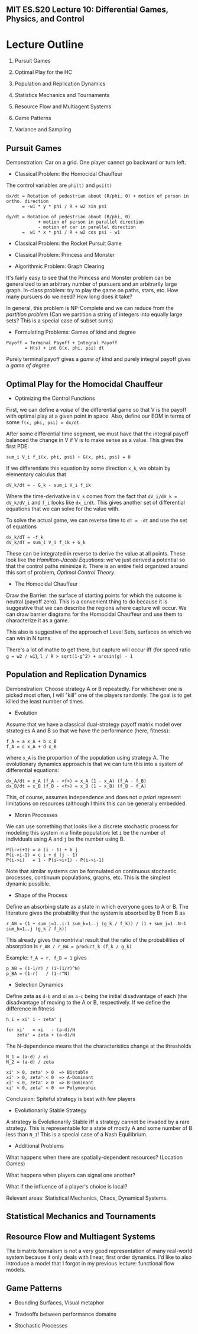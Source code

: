 MIT ES.S20 Lecture 10: Differential Games, Physics, and Control
-------

# Lecture Outline #

1. Pursuit Games

2. Optimal Play for the HC

3. Population and Replication Dynamics

4. Statistics Mechanics and Tournaments

5. Resource Flow and Multiagent Systems

6. Game Patterns

7. Variance and Sampling

## Pursuit Games ##

Demonstration: Car on a grid. One player cannot go backward or turn left.

 + Classical Problem: the Homocidal Chauffeur

The control variables are `phi(t)` and `psi(t)`

```
dx/dt = Rotation of pedestrian about (R/phi, 0) + motion of person in ortho. direction
      = -w1 * y * phi / R + w2 sin psi

dy/dt = Rotation of pedestrian about (R/phi, 0)
            + motion of person in parallel direction
            - motion of car in parallel direction
      =  w1 * x * phi / R + w2 cos psi - w1
```

 + Classical Problem: the Rocket Pursuit Game

 + Classical Problem: Princess and Monster

 + Algorithmic Problem: Graph Clearing

It's fairly easy to see that the Princess and Monster problem can be generalized to an
arbitrary number of pursuers and an arbitrarily large graph. In-class problem: try
to play the game on paths, stars, etc. How many pursuers do we need? How long does it
take?

In general, this problem is NP-Complete and we can reduce from the _partition problem_
(Can we partition a string of integers into equally large sets? This is a special case
of subset sums) 

 + Formulating Problems: Games of kind and degree

```
Payoff = Terminal Payoff + Integral Payoff
       = H(s) + int G(x, phi, psi) dt
```

Purely terminal payoff gives a _game of kind_ and purely integral payoff gives a
_game of degree_ 

## Optimal Play for the Homocidal Chauffeur ##

 + Optimizing the Control Functions

First, we can define a _value_ of the differential game so that V is the payoff with optimal
play at a given point in space. Also, define our EOM in terms of some
`f(x, phi, psi) = dx/dt`.

After some differential time segment, we must have that the integral payoff balanced the change
in V if V is to make sense as a value. This gives the first PDE:

`sum_i V_i f_i(x, phi, psi) + G(x, phi, psi) = 0`

If we differentiate this equation by some direction `x_k`, we obtain by elementary calculus that

`dV_k/dt = - G_k - sum_i V_i f_ik`

Where the time-derivative in `V_k` comes from the fact that `dV_i/dV_k = dV_k/dV_i` and `f_i`
looks like `dx_i/dt`. This gives another set of differential equations that we can solve for
the value with.

To solve the actual game, we can reverse time to `dT = -dt` and use the set of equations

```
dx_k/dT = -f_k
dV_k/dT = sum_i V_i f_ik + G_k
```

These can be integrated in reverse to derive the value at all points. These look like the
_Hamilton-Jacobi Equations_: we've just derived a potential so that the control paths
minimize it. There is an entire field organized around this sort of problem, 
_Optimal Control Theory_.

 + The Homocidal Chauffeur

Draw the Barrier: the surface of starting points for which the outcome is neutral (payoff zero).
This is a convenient thing to do because it is suggestive that we can describe the regions where
capture will occur. We can draw barrier diagrams for the Homocidal Chauffeur and use them to
characterize it as a game.

This also is suggestive of the approach of Level Sets, surfaces on which we can win in N turns.

There's a lot of mathe to get there, but capture will occur iff (for speed ratio `g = w2 / w1`),
`l / R > sqrt(1-g^2) + arcsin(g) - 1`

## Population and Replication Dynamics ##

Demonstration: Choose strategy A or B repeatedly. For whichever one is picked most often,
I will "kill" one of the players randomly. The goal is to get killed the least number of
times.

 + Evolution

Assume that we have a classical dual-strategy payoff matrix model over strategies A and B
so that we have the performance (here, fitness):

```
f_A = a x_A + b x_B
f_A = c x_A + d x_B
```

where `x_A` is the proportion of the population using strategy A. The evolutionary dynamics
approach is that we can turn this into a system of differential equations:

```
dx_A/dt = x_A (f_A - <f>) = x_A (1 - x_A) (f_A - f_B)
dx_B/dt = x_B (f_B - <f>) = x_B (1 - x_B) (f_B - f_A)
```

This, of course, assumes independence and does not _a priori_ represent limitations on
resources (although I think this can be generally embedded.

 + Moran Processes

We can use something that looks like a discrete stochastic process for modeling this system
in a finite population: let `i` be the number of individuals using A and `j` be the number
using B.

```
P(i->i+1) = a (i - 1) + b j
P(i->i-1) = c i + d (j - 1)
P(i->i)   = 1 - P(i->i+1) - P(i->i-1)
```

Note that similar systems can be formulated on continuous stochastic processes, continuum populations,
graphs, etc. This is the simplest dynamic possible.

 + Shape of the Process

Define an absorbing state as a state in which everyone goes to A or B. The literature gives the
probability that the system is absorbed by B from B as

```
r_AB = (1 + sum_j=1..i-1 sum_k=1..j (g_k / f_k)) / (1 + sum_j=1..N-1 sum_k=1..j (g_k / f_k))
```

This already gives the nontrivial result that the ratio of the probabilities of absorption is
`r_AB / r_BA = product_k (f_k / g_k)`

Example: `f_A = r, f_B = 1` gives

```
p_AB = (1-1/r) / (1-(1/r)^N)
p_BA = (1-r)   / (1-r^N)
```

 + Selection Dynamics

Define zeta as `d-b` and xi as `a-c` being the initial disadvantage of each (the disadvantage
of moving to the A or B, respectively. If we define the difference in fitness

```
h_i = xi' i - zeta' j

for xi'   = xi   - (a-d)/N
    zeta' = zeta + (a-d)/N
```

The N-dependence means that the characteristics change at the thresholds

```
N_1 = (a-d) / xi
N_2 = (a-d) / zeta

xi' > 0, zeta' > 0  => Bistable
xi' > 0, zeta' < 0  => A-Dominant
xi' < 0, zeta' > 0  => B-Dominant
xi' < 0, zeta' < 0  => Polymorphic
```

Conclusion: Spiteful strategy is best with few players

 + Evolutionarily Stable Strategy

A strategy is Evolutionarily Stable iff a strategy cannot be invaded by a rare strategy. This
is representable for a state of mostly A and some number of B less than `N_1`! This is a
special case of a Nash Equilibrium.

 + Additional Problems

What happens when there are spatially-dependent resources? (Location Games)

What happens when players can signal one another?

What if the influence of a player's choice is local?

Relevant areas: Statistical Mechanics, Chaos, Dynamical Systems.

## Statistical Mechanics and Tournaments ##

## Resource Flow and Multiagent Systems ##

The bimatrix formalism is not a very good representation of many real-world system because it only
deals with linear, first order dynamics. I'd like to also introduce a model that I forgot in my
previous lecture: functional flow models.

## Game Patterns ##

 + Bounding Surfaces, Visual metaphor

 + Tradeoffs between performance domains

 + Stochastic Processes

